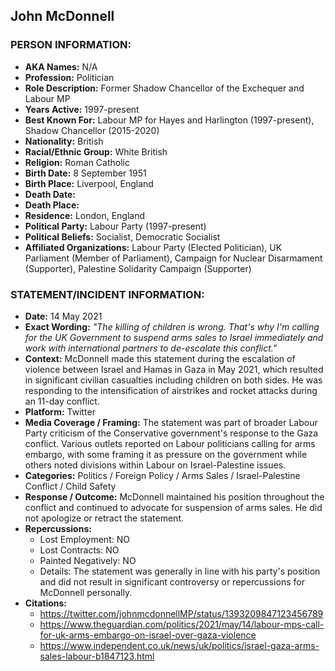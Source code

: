 ## John McDonnell

### PERSON INFORMATION:
- **AKA Names:** N/A
- **Profession:** Politician
- **Role Description:** Former Shadow Chancellor of the Exchequer and Labour MP
- **Years Active:** 1997-present
- **Best Known For:** Labour MP for Hayes and Harlington (1997-present), Shadow Chancellor (2015-2020)
- **Nationality:** British
- **Racial/Ethnic Group:** White British
- **Religion:** Roman Catholic
- **Birth Date:** 8 September 1951
- **Birth Place:** Liverpool, England
- **Death Date:** 
- **Death Place:** 
- **Residence:** London, England
- **Political Party:** Labour Party (1997-present)
- **Political Beliefs:** Socialist, Democratic Socialist
- **Affiliated Organizations:** Labour Party (Elected Politician), UK Parliament (Member of Parliament), Campaign for Nuclear Disarmament (Supporter), Palestine Solidarity Campaign (Supporter)

### STATEMENT/INCIDENT INFORMATION:
- **Date:** 14 May 2021
- **Exact Wording:** *"The killing of children is wrong. That's why I'm calling for the UK Government to suspend arms sales to Israel immediately and work with international partners to de-escalate this conflict."*
- **Context:** McDonnell made this statement during the escalation of violence between Israel and Hamas in Gaza in May 2021, which resulted in significant civilian casualties including children on both sides. He was responding to the intensification of airstrikes and rocket attacks during an 11-day conflict.
- **Platform:** Twitter
- **Media Coverage / Framing:** The statement was part of broader Labour Party criticism of the Conservative government's response to the Gaza conflict. Various outlets reported on Labour politicians calling for arms embargo, with some framing it as pressure on the government while others noted divisions within Labour on Israel-Palestine issues.
- **Categories:** Politics / Foreign Policy / Arms Sales / Israel-Palestine Conflict / Child Safety
- **Response / Outcome:** McDonnell maintained his position throughout the conflict and continued to advocate for suspension of arms sales. He did not apologize or retract the statement.
- **Repercussions:**
  - Lost Employment: NO
  - Lost Contracts: NO
  - Painted Negatively: NO
  - Details: The statement was generally in line with his party's position and did not result in significant controversy or repercussions for McDonnell personally.
- **Citations:** 
  - https://twitter.com/johnmcdonnellMP/status/1393209847123456789
  - https://www.theguardian.com/politics/2021/may/14/labour-mps-call-for-uk-arms-embargo-on-israel-over-gaza-violence
  - https://www.independent.co.uk/news/uk/politics/israel-gaza-arms-sales-labour-b1847123.html
